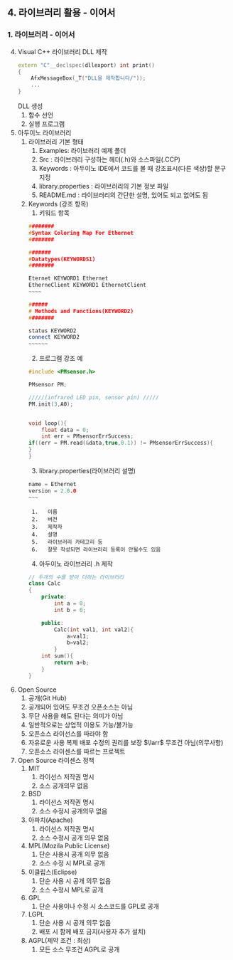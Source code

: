 ## 4. 라이브러리 활용 - 이어서
### 1. 라이브러리  - 이어서
4. Visual C++ 라이브러리 DLL 제작
    ```C++
    extern "C"__declspec(dllexport) int print()
    {
        AfxMessageBox(_T("DLL을 제작합니다/"));
        ...
    }
    ```
    DLL 생성
    1. 함수 선언
    2. 실행 프로그램
5. 아두이노 라이브러리
   1. 라이브러리 기본 형태
      1. Examples: 라이브러리 예제 폴더
      2. Src : 라이브러리 구성하는 헤더(.h)와 소스파일(.CCP)
      3. Keywords : 아두이노 IDE에서 코드를 볼 때 강조표시(다른 색상)할 문구 지정
      4. library.properties : 라이브러리의 기본 정보 파일
      5. README.md : 라이브러리의 간단한 설명, 있어도 되고 없어도 됨
   2. Keywords (강조 항목)
      1. 키워드 항목
        ```C++
        ########
        #Syntax Coloring Map For Ethernet
        ########

        #######
        #Datatypes(KEYWORDS1)
        ########

        Eternet KEYWORD1 Ethernet
        EtherneClient KEYWORD1 EthernetClient
        ~~~~

        ######
        # Methods and Functions(KEYWORD2)
        ########

        status KEYWORD2
        connect KEYWORD2
        ~~~~~~

        ```
      2. 프로그램 강조 예
        ```C++
        #include <PMsensor.h>

        PMsensor PM;
        
        /////(infrared LED pin, sensor pin) /////
        PM.init(3,A0);
        
        
        void loop(){
            float data = 0;
            int err = PMsensorErrSuccess;
        if((err = PM.read(&data,true,0.1)) != PMsensorErrSuccess){
        }
        }
        ```
       3.  library.properties(라이브러리 설명)
        ```C++
        name = Ethernet
        version = 2.0.0
        ~~~
        ```
           1.   이름
           2.   버전
           3.   제작자
           4.   설명
           5.   라이브러리 카테고리 등
           6.   잘못 작성되면 라이브러리 등록이 안될수도 있음
       4.  아두이노 라이브러리 .h 제작
        ```C++
        // 두개의 수를 받아 더하는 라이브러리
        class Calc
        {
            private:
                int a = 0;
                int b = 0;

            public:
                Calc(int val1, int val2){
                    a=val1;
                    b=val2;
                }
            int sum(){
                return a+b;
            }
        }
        ```
6. Open Source
   1. 공개(Git Hub)
   2. 공개되어 있어도 무조건 오픈소스는 아님
   3. 무단 사용을 해도 된다는 의미가  아님
   4. 일반적으로는 상업적 이용도 가능/불가능
   5. 오픈소스 라이선스를 따라야 함
   6. 자유로운 사용 복제 배포 수정의 권리를 보장 $\larr$ 무조건 아님(의무사항)
   7. 오픈소스 라이센스를 따르는 프로젝트
7. Open Source 라이센스 정책
   1. MIT
      1. 라이선스 저작권 명시
      2. 소스 공개의무 없음
   2. BSD
      1. 라이선스 저작권 명시
      2. 소스 수정시 공개의무 없음
   3. 아파치(Apache)
      1. 라이선스 저작권 명시
      2. 소스 수정시 공개 의무 없음
   4. MPL(Mozila Public License)
      1. 단순 사용시 공개 의무 없음
      2. 소스 수정 시 MPL로 공개
   5. 이클립스(Eclipse)
      1. 단순 사용 시 공개 의무 없음
      2. 소스 수정시 MPL로 공개
   6. GPL
      1. 단순 사용이나 수정 시 소스코드를 GPL로 공개
   7. LGPL
      1. 단순 사용 시 공개 의무 없음
      2. 배포 시 함께 배포 금지(사용자 추가 설치)
   8. AGPL(제약 조건 : 최상)
      1. 모든 소스 무조건 AGPL로 공개